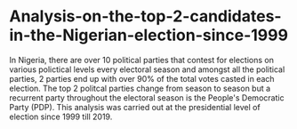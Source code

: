 # Analysis-on-the-top-2-candidates-in-the-Nigerian-election-since-1999
In Nigeria, there are over 10 political parties that contest for elections on various polictical levels every electoral season and amongst all the political parties, 2 parties end up with over 90% of the total votes casted in each election. The top 2 politcal parties change from season to season but a recurrent party throughout the electoral season is the People's Democratic Party (PDP).
This analysis was carried out at the presidential level of election since 1999 till 2019.
